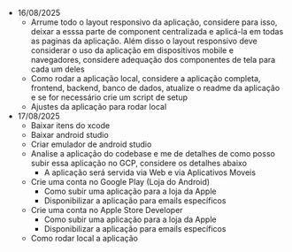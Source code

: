 - 16/08/2025
    - Arrume todo o layout responsivo da aplicação, considere para isso, deixar a esssa parte de component centralizada e aplicá-la em todas as paginas da aplicação. Além disso o layout responsivo deve considerar o uso da aplicação em dispositivos mobile e navegadores, considere adequação dos componentes de tela para cada um deles
    - Como rodar a aplicação local, considere a aplicação completa, frontend, backend, banco de dados, atualize o readme da aplicação e se for necessário crie um script de setup
    - Ajustes da aplicação para rodar local
- 17/08/2025
    - Baixar itens do xcode 
    - Baixar android studio 
    - Criar emulador de android studio 
    - Analise a aplicação do codebase e me de detalhes de como posso subir essa aplicação no GCP, considere os detalhes abaixo 
        - A aplicação será servida via Web e via Aplicativos Moveis 
    - Crie uma conta no Google Play (Loja do Android) 
        - Como subir uma aplicação para a loja da Apple
        - Disponibilizar a aplicação para emails específicos
    - Crie uma conta no Apple Store Developer 
        - Como subir uma aplicação para a loja da Apple
        - Disponibilizar a aplicação para emails específicos
    - Como rodar local a aplicação